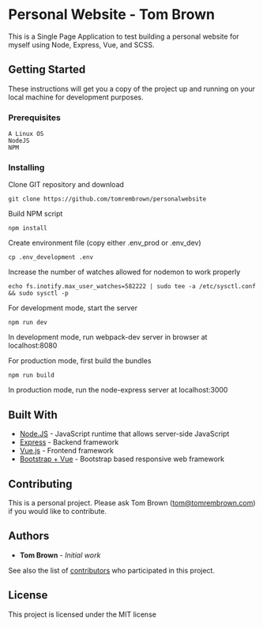 # Personal Website - Tom Brown

This is a Single Page Application to test building a personal website for myself using Node, Express, Vue, and SCSS.

## Getting Started

These instructions will get you a copy of the project up and running on your local machine for development purposes.

### Prerequisites

```
A Linux OS
NodeJS
NPM
```

### Installing

Clone GIT repository and download

```
git clone https://github.com/tomrembrown/personalwebsite
```

Build NPM script

```
npm install
```

Create environment file (copy either .env_prod or .env_dev)

```
cp .env_development .env
```

Increase the number of watches allowed for nodemon to work properly

```
echo fs.inotify.max_user_watches=582222 | sudo tee -a /etc/sysctl.conf && sudo sysctl -p
```

For development mode, start the server

```
npm run dev
```

In development mode, run webpack-dev server in browser at localhost:8080

For production mode, first build the bundles

```
npm run build
```

In production mode, run the node-express server at localhost:3000

## Built With

* [Node.JS](https://nodejs.org/) - JavaScript runtime that allows server-side JavaScript
* [Express](https://expressjs.com/) - Backend framework
* [Vue.js](https://vuejs.org/) - Frontend framework
* [Bootstrap + Vue](https://bootstrap-vue.js.org/) - Bootstrap based responsive web framework

## Contributing

This is a personal project. Please ask Tom Brown (tom@tomrembrown.com) if you would like to contribute.

## Authors

* **Tom Brown** - *Initial work*

See also the list of [contributors](https://github.com/tomrembrown/QTCommunity/contributors) who participated in this project.

## License

This project is licensed under the MIT license

